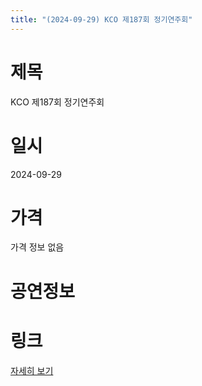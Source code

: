 ```yaml
---
title: "(2024-09-29) KCO 제187회 정기연주회"
---
```


# 제목
KCO 제187회 정기연주회

# 일시
2024-09-29

# 가격
가격 정보 없음

# 공연정보
  
  


# 링크
[자세히 보기](https://www.sac.or.kr/site/main/show/show_view?SN=60864 "https://www.sac.or.kr/site/main/show/show_view?SN=60864")
